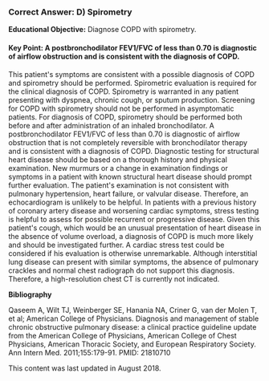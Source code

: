 
### Correct Answer: D) Spirometry 

**Educational Objective:** Diagnose COPD with spirometry.

#### **Key Point:** A postbronchodilator FEV1/FVC of less than 0.70 is diagnostic of airflow obstruction and is consistent with the diagnosis of COPD.

This patient's symptoms are consistent with a possible diagnosis of COPD and spirometry should be performed. Spirometric evaluation is required for the clinical diagnosis of COPD. Spirometry is warranted in any patient presenting with dyspnea, chronic cough, or sputum production. Screening for COPD with spirometry should not be performed in asymptomatic patients. For diagnosis of COPD, spirometry should be performed both before and after administration of an inhaled bronchodilator. A postbronchodilator FEV1/FVC of less than 0.70 is diagnostic of airflow obstruction that is not completely reversible with bronchodilator therapy and is consistent with a diagnosis of COPD.
Diagnostic testing for structural heart disease should be based on a thorough history and physical examination. New murmurs or a change in examination findings or symptoms in a patient with known structural heart disease should prompt further evaluation. The patient's examination is not consistent with pulmonary hypertension, heart failure, or valvular disease. Therefore, an echocardiogram is unlikely to be helpful.
In patients with a previous history of coronary artery disease and worsening cardiac symptoms, stress testing is helpful to assess for possible recurrent or progressive disease. Given this patient's cough, which would be an unusual presentation of heart disease in the absence of volume overload, a diagnosis of COPD is much more likely and should be investigated further. A cardiac stress test could be considered if his evaluation is otherwise unremarkable.
Although interstitial lung disease can present with similar symptoms, the absence of pulmonary crackles and normal chest radiograph do not support this diagnosis. Therefore, a high-resolution chest CT is currently not indicated.

**Bibliography**

Qaseem A, Wilt TJ, Weinberger SE, Hanania NA, Criner G, van der Molen T, et al; American College of Physicians. Diagnosis and management of stable chronic obstructive pulmonary disease: a clinical practice guideline update from the American College of Physicians, American College of Chest Physicians, American Thoracic Society, and European Respiratory Society. Ann Intern Med. 2011;155:179-91. PMID: 21810710

This content was last updated in August 2018.